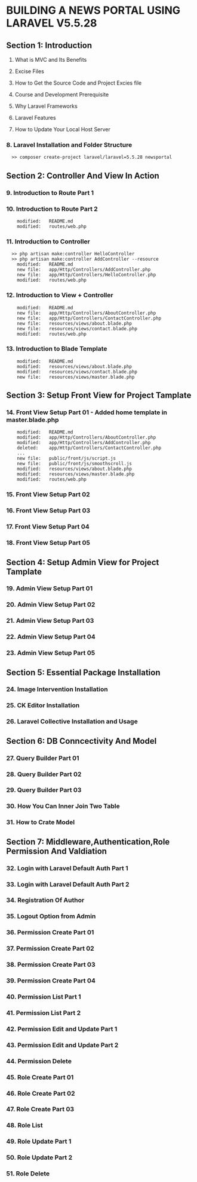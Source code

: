 # BUILDING A NEWS PORTAL USING LARAVEL V5.5.28

## Section 1: Introduction

1. What is MVC and Its Benefits

2. Excise Files

3. How to Get the Source Code and Project Excies file

4. Course and Development Prerequisite

5. Why Laravel Frameworks

6. Laravel Features

7. How to Update Your Local Host Server

### 8. Laravel Installation and Folder Structure

      >> composer create-project laravel/laravel=5.5.28 newsportal

## Section 2: Controller And View In Action

### 9. Introduction to Route Part 1

### 10. Introduction to Route Part 2

        modified:   README.md
        modified:   routes/web.php

### 11. Introduction to Controller

      >> php artisan make:controller HelloController
      >> php artisan make:controller AddController --resource
        modified:   README.md
        new file:   app/Http/Controllers/AddController.php
        new file:   app/Http/Controllers/HelloController.php
        modified:   routes/web.php

### 12. Introduction to View + Controller

        modified:   README.md
        new file:   app/Http/Controllers/AboutController.php
        new file:   app/Http/Controllers/ContactController.php
        new file:   resources/views/about.blade.php
        new file:   resources/views/contact.blade.php
        modified:   routes/web.php

### 13. Introduction to Blade Template

        modified:   README.md
        modified:   resources/views/about.blade.php
        modified:   resources/views/contact.blade.php
        new file:   resources/views/master.blade.php

## Section 3: Setup Front View for Project Tamplate

### 14. Front View Setup Part 01 - Added home template in master.blade.php

        modified:   README.md
        modified:   app/Http/Controllers/AboutController.php
        modified:   app/Http/Controllers/AddController.php
        deleted:    app/Http/Controllers/ContactController.php
        ...
        new file:   public/front/js/script.js
        new file:   public/front/js/smoothscroll.js
        modified:   resources/views/about.blade.php
        modified:   resources/views/master.blade.php
        modified:   routes/web.php

### 15. Front View Setup Part 02

### 16. Front View Setup Part 03

### 17. Front View Setup Part 04

### 18. Front View Setup Part 05

## Section 4: Setup Admin View for Project Tamplate

### 19. Admin View Setup Part 01

### 20. Admin View Setup Part 02

### 21. Admin View Setup Part 03

### 22. Admin View Setup Part 04

### 23. Admin View Setup Part 05

## Section 5: Essential Package Installation

### 24. Image Intervention Installation

### 25. CK Editor Installation

### 26. Laravel Collective Installation and Usage

## Section 6: DB Conncectivity And Model

### 27. Query Builder Part 01

### 28. Query Builder Part 02

### 29. Query Builder Part 03

### 30. How You Can Inner Join Two Table

### 31. How to Crate Model

## Section 7: Middleware,Authentication,Role Permission And Valdiation

### 32. Login with Laravel Default Auth Part 1

### 33. Login with Laravel Default Auth Part 2

### 34. Registration Of Author

### 35. Logout Option from Admin

### 36. Permission Create Part 01

### 37. Permission Create Part 02

### 38. Permission Create Part 03

### 39. Permission Create Part 04

### 40. Permission List Part 1

### 41. Permission List Part 2

### 42. Permission Edit and Update Part 1

### 43. Permission Edit and Update Part 2

### 44. Permission Delete

### 45. Role Create Part 01

### 46. Role Create Part 02

### 47. Role Create Part 03

### 48. Role List

### 49. Role Update Part 1

### 50. Role Update Part 2

### 51. Role Delete
